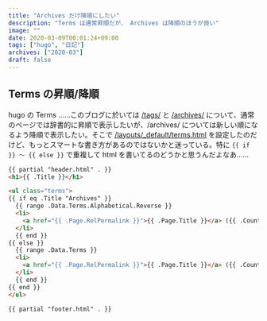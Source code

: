 ```yaml
---
title: "Archives だけ降順にしたい"
description: "Terms は通常昇順だが、 Archives は降順のほうが良い"
image: ""
date: 2020-03-09T00:01:24+09:00
tags: ["hugo", "日記"]
archives: ["2020-03"]
draft: false
---
```


## Terms の昇順/降順

hugo の Terms ……このブログに於いては [/tags/](/tags/) と [/archives/](/archives/) について、通常のページでは辞書的に昇順で表示したいが、/archives/ については新しい順になるよう降順で表示したい。そこで [/layouts/_default/terms.html](https://github.com/tbsmcd/tbsmcd.github.io/blob/2be3271d4e1153febfa49c4af5a82736f9354a97/layouts/_default/terms.html) を設定したのだけど、もっとスマートな書き方があるのではないかと迷っている。特に `{{ if }} 〜 {{ else }}` で重複して html を書いてるのどうかと思うんだよなあ……

```html
{{ partial "header.html" . }}
<h1>{{ .Title }}</h1>

<ul class="terms">
{{ if eq .Title "Archives" }} 
  {{ range .Data.Terms.Alphabetical.Reverse }}
  <li>
    <a href="{{ .Page.RelPermalink }}">{{ .Page.Title }}</a> ({{ .Count }})
  </li>
  {{ end }}
{{ else }}
  {{ range .Data.Terms }}
  <li>
    <a href="{{ .Page.RelPermalink }}">{{ .Page.Title }}</a> ({{ .Count }})
  </li>
  {{ end }}
{{ end }}
</ul>

{{ partial "footer.html" . }}
```

